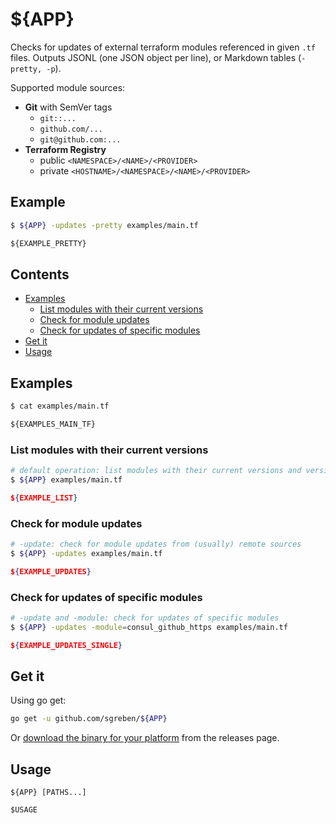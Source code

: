 # ${APP}

Checks for updates of external terraform modules referenced in given `.tf` files. Outputs JSONL (one JSON object per line), or Markdown tables (`-pretty, -p`).

Supported module sources:
- **Git** with SemVer tags
  - `git::...`
  - `github.com/...`
  - `git@github.com:...`
- **Terraform Registry**
  - public `<NAMESPACE>/<NAME>/<PROVIDER>`
  - private `<HOSTNAME>/<NAMESPACE>/<NAME>/<PROVIDER>`

## Example

```sh
$ ${APP} -updates -pretty examples/main.tf
```

```markdown
${EXAMPLE_PRETTY}
```

## Contents

- [Examples](#examples)
  - [List modules with their current versions](#list-modules-with-their-current-versions)
  - [Check for module updates](#check-for-module-updates)
  - [Check for updates of specific modules](#check-for-updates-of-specific-modules)
- [Get it](#get-it)
- [Usage](#usage)

## Examples

```sh
$ cat examples/main.tf
```

```terraform
${EXAMPLES_MAIN_TF}
```

### List modules with their current versions

```sh
# default operation: list modules with their current versions and version constraints (if specified)
$ ${APP} examples/main.tf
```

```json
${EXAMPLE_LIST}
```

### Check for module updates

```sh
# -update: check for module updates from (usually) remote sources
$ ${APP} -updates examples/main.tf
```

```json
${EXAMPLE_UPDATES}
```

### Check for updates of specific modules

```sh
# -update and -module: check for updates of specific modules
$ ${APP} -updates -module=consul_github_https examples/main.tf
```

```json
${EXAMPLE_UPDATES_SINGLE}
```

## Get it

Using go get:

```bash
go get -u github.com/sgreben/${APP}
```

Or [download the binary for your platform](https://github.com/sgreben/${APP}/releases/latest) from the releases page.

## Usage

```text
${APP} [PATHS...]

$USAGE
```
